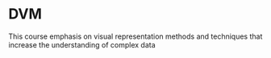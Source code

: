 # DVM
This course emphasis on visual representation methods  and techniques that increase the understanding of complex data
